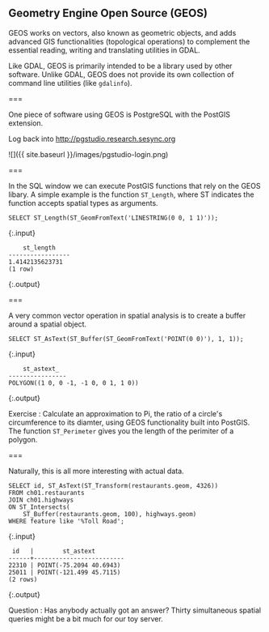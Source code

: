 ---
---

## Geometry Engine Open Source (GEOS)

GEOS works on vectors, also known as geometric objects, and adds advanced GIS functionalities (topological operations) to complement the essential reading, writing and translating utilities in GDAL.

Like GDAL, GEOS is primarily intended to be a library used by other software.
Unlike GDAL, GEOS does not provide its own collection of command line utilities (like `gdalinfo`).

===

One piece of software using GEOS is PostgreSQL with the PostGIS extension.

Log back into <http://pgstudio.research.sesync.org>

![]({{ site.baseurl }}/images/pgstudio-login.png)

===

In the SQL window we can execute PostGIS functions that rely on the GEOS libary.
A simple example is the function `ST_Length`, where ST indicates the function accepts spatial types as arguments.

~~~
SELECT ST_Length(ST_GeomFromText('LINESTRING(0 0, 1 1)'));
~~~
{:.input}

~~~
    st_length
-----------------
1.4142135623731
(1 row)
~~~
{:.output}

===

A very common vector operation in spatial analysis is to create a buffer around a spatial object.

~~~
SELECT ST_AsText(ST_Buffer(ST_GeomFromText('POINT(0 0)'), 1, 1));
~~~
{:.input}

~~~
    st_astext_
----------------
POLYGON((1 0, 0 -1, -1 0, 0 1, 1 0))
~~~
{:.output}

Exercise
: Calculate an approximation to Pi, the ratio of a circle's circumference to its diamter,  using GEOS functionality built into PostGIS. The function `ST_Perimeter` gives you the length of the perimiter of a polygon.

===

Naturally, this is all more interesting with actual data.

~~~
SELECT id, ST_AsText(ST_Transform(restaurants.geom, 4326))
FROM ch01.restaurants
JOIN ch01.highways
ON ST_Intersects(
    ST_Buffer(restaurants.geom, 100), highways.geom)
WHERE feature like '%Toll Road';
~~~
{:.input}

~~~
 id   |        st_astext
------+-------------------------
22310 | POINT(-75.2094 40.6943)
25011 | POINT(-121.499 45.7115)
(2 rows)
~~~
{:.output}

Question
: Has anybody actually got an answer? Thirty simultaneous spatial queries might be a bit much for our toy server.

